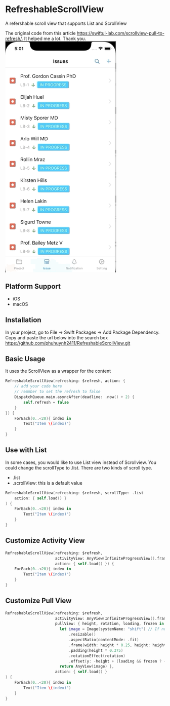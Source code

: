 # RefreshableScrollView

A refershable scroll view that supports List and ScrollView

The original code from this article https://swiftui-lab.com/scrollview-pull-to-refresh/. It helped me a lot. Thank you.
![Refresh](refresh.gif)

## Platform Support
* iOS
* macOS

## Installation
In your project, go to File -> Swift Packages -> Add Package Dependency. Copy and paste the url below into the search box
https://github.com/phuhuynh2411/RefreshableScrollView.git

## Basic Usage
It uses the ScrollView as a wrapper for the content
```swift
RefreshableScrollView(refreshing: $refresh, action: {
    // add your code here
    // remmber to set the refresh to false
    DispatchQueue.main.asyncAfter(deadline: .now() + 2) {
        self.refresh = false
    }
}) {
    ForEach(0..<20){ index in
        Text("Item \(index)")
    }
}
```
## Use with List
In some cases, you would like to use List view instead of Scrollview. You could change the scrollType to .list. There are two kinds of scroll type.
* .list
* .scrollView: this is a default value

```swift
RefreshableScrollView(refreshing: $refresh, scrollType: .list
    action: { self.load() }
) {
    ForEach(0..<20){ index in
        Text("Item \(index)")
    }
}
```

## Customize Activity View
```swift
RefreshableScrollView(refreshing: $refresh,
                      activityView: AnyView(InfiniteProgressView().frame(width: 20, height: 20, alignment: .center)),
                      action: { self.load() }) {
    ForEach(0..<20){ index in
        Text("Item \(index)")
    }
}
```
## Customize Pull View
```swift
RefreshableScrollView(refreshing: $refresh,
                      activityView: AnyView(InfiniteProgressView().frame(width: 20, height: 20, alignment: .center)),
                      pullView: { height, rotation, loading, frozen in
                        let image = Image(systemName: "shift") // If not loading, show the arrow
                            .resizable()
                            .aspectRatio(contentMode: .fit)
                            .frame(width: height * 0.25, height: height * 0.25).fixedSize()
                            .padding(height * 0.375)
                            .rotationEffect(rotation)
                            .offset(y: -height + (loading && frozen ? +height : 0.0))
                        return AnyView(image) },
                      action: { self.load() }
) {
    ForEach(0..<20){ index in
        Text("Item \(index)")
    }
}
```
